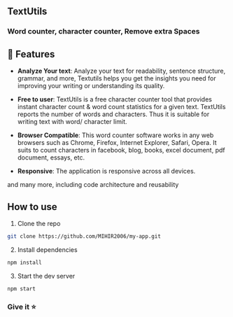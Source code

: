 ## TextUtils 
### Word counter, character counter, Remove extra Spaces


## <a name="features">🔋 Features</a>

* **Analyze Your text**: Analyze your text for readability, sentence structure, grammar, and more, Textutils helps you get the insights you need for improving your writing or understanding its quality.

* **Free to user**: TextUtils is a free character counter tool that provides instant character count & word count statistics for a given text. TextUtils reports the number of words and characters. Thus it is suitable for writing text with word/ character limit.

* **Browser Compatible**: This word counter software works in any web browsers such as Chrome, Firefox, Internet Explorer, Safari, Opera. It suits to count characters in facebook, blog, books, excel document, pdf document, essays, etc.

* **Responsive**: The application is responsive across all devices.

and many more, including code architecture and reusability 


## How to use


1. Clone the repo
``` bash
git clone https://github.com/MIHIR2006/my-app.git
```

2. Install dependencies
``` bash
npm install
```

3. Start the dev server
``` bash
npm start
```

### Give it ⭐
